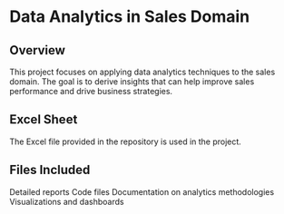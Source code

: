 # Data Analytics in Sales Domain

## Overview
This project focuses on applying data analytics techniques to the sales domain. The goal is to derive insights that can help improve sales performance and drive business strategies.

## Excel Sheet
The Excel file provided in the repository is used in the project.


## Files Included
Detailed reports
Code files
Documentation on analytics methodologies
Visualizations and dashboards

